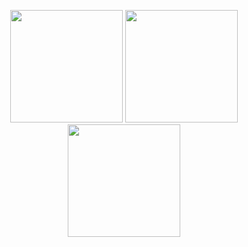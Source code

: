 <p align="center">
  <img height="180em" width:"100em" src="https://github-readme-stats.vercel.app/api?username=MertSaygili&show_icons=true&hide_border=true&theme=midnight-purple&count_private=true"/>
  <img height="180em" src="https://github-readme-streak-stats.herokuapp.com/?user=MertSaygili&include_all_commits=true&hide_border=true&theme=midnight-purple"/>
  <img height="180em" src="https://github-readme-stats.vercel.app/api/top-langs/?username=MertSaygili&theme=midnight-purple&hide_border=true&layout=compact"/>
</p>


